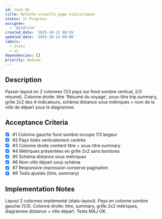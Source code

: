 ```yaml
---
id: task-16
title: Refonte visuelle page statistiques
status: In Progress
assignee:
  - '@stalina'
created_date: '2025-10-12 08:55'
updated_date: '2025-10-12 09:00'
labels:
  - stats
  - ui
dependencies: []
priority: medium
---
```


## Description

<!-- SECTION:DESCRIPTION:BEGIN -->
Passer layout en 2 colonnes (1/3 pays sur fond sombre vertical, 2/3 résumé). Colonne droite: titre 'Résumé du voyage', sous-titre trip.summary, grille 2x2 des 4 indicateurs, schéma distance sous métriques + nom de la ville de départ sous le diagramme.
<!-- SECTION:DESCRIPTION:END -->

## Acceptance Criteria
<!-- AC:BEGIN -->
- [x] #1 Colonne gauche fond sombre occupe 1/3 largeur
- [x] #2 Pays listés verticalement centrés
- [x] #3 Colonne droite contient titre + sous-titre summary
- [x] #4 Métriques présentées en grille 2x2 sans bordures
- [x] #5 Schéma distance sous métriques
- [x] #6 Nom ville départ sous schéma
- [x] #7 Responsive impression conserve pagination
- [x] #8 Tests ajustés (titre, summary)
<!-- AC:END -->

## Implementation Notes

<!-- SECTION:NOTES:BEGIN -->
Layout 2 colonnes implémenté (stats-layout). Pays en colonne sombre gauche (1/3). Colonne droite: titre, summary, grille 2x2 métriques, diagramme distance + ville départ. Tests MAJ OK.
<!-- SECTION:NOTES:END -->
